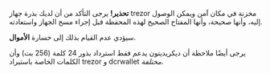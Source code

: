 **تحذير!** يرجى التأكد من أن لديك بذرة جهاز trezor مخزنة في مكان آمن ويمكن الوصول إليه، وأنها صحيحة، وأنها المفتاح الصحيح لهذه المحفظة قبل إجراء مسح الجهاز واستعادته.

سيؤدي عدم القيام بذلك إلى خسارة **الأموال**.

يرجى أيضًا ملاحظة أن ديكريديتون يدعم فقط استرداد بذور 24 كلمة (256 بت)
وأن الكلمات الخاصة باستيراد trezor و dcrwallet *مختلفة*.
